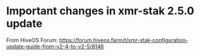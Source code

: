 # Important changes in xmr-stak 2.5.0 update

From HiveOS Forum: https://forum.hiveos.farm/t/xmr-stak-configuration-update-guide-from-v2-4-to-v2-5/8146



